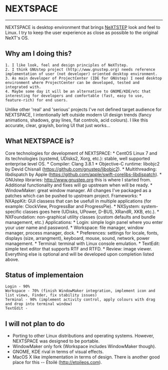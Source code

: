 # NEXTSPACE
-------------------------------------------------------------------------------

NEXTSPACE is desktop environment that brings [NeXTSTEP](https://en.wikipedia.org/wiki/NeXTSTEP) look and feel to Linux. I try to keep the user experience as close as possible to the original NeXT's OS.

## Why am I doing this?
    1. I like look, feel and design principles of NeXTstep.
    2. I think GNUstep project (http://www.gnustep.org) needs reference implementation of user (not developer) oriented desktop environment.
    3. As main developer of ProjectCenter (IDE for GNUstep) I need desktop environment where ProjectCenter can be developed, tested and integrated with.
    4. Maybe some day it will be an alternative to GNOME/KDE/etc that interesting for developers and comfortable (fast, easy to use, feature-rich) for end users.
Unlike other 'real' and 'serious' projects I've not defined target audience for NEXTSPACE, I intentionally left outside modern UI design trends (fancy animations, shadows, gray lines, flat controls, acid colours). I like this accurate, clear, grayish, boring UI that just works...

## What NEXTSPACE is?
Core technologies for development of NEXTSPACE:
    * CentOS Linux 7 and its technologies (systemd, UDisks2, Xorg, etc.): stable, well supported enterprise level OS.
    * Compiler: Clang 3.8.1
    * Objective-C runtime: libobjc2 by Devid Chisnall (https://github.com/gnustep/libobjc2).
    * Multithreading: libdispatch by Apple (https://github.com/apple/swift-corelibs-libdispatch).
    * GNUstep libraries: http://www.gnustep.org this is where I started from. Additional functionality and fixes will go upstream when will be ready.
    * WindowMaker: great window manager. All changes I've packaged as a patches which can be pushed to upstream project.
Frameworks:
    * NXAppKit: GUI classess that can be usefull in multiple applications (for example: ClockView, ProgressBar and ProgressPie).
    * NXSystem: system-specific classes goes here (UDisks, UPower, D-BUS, XRandR, XKB, etc.).
    * NXFoundation: non-graphical utility classes (custom defaults and bundle management, etc.)
Applications:
    * Login: simple login panel where you enter your user name and password.
    * Workspace: file manager, window manager, process manager, dock.
    * Preferences: settings for locale, fonts, displays (size, arrangment), keyboard, mouse, sound, network, power management.
    * Terminal: terminal with Linux console emulation.
    * TextEdit: simple text editor that supports RTF and RTFD.
    * Review: image viewer.
Everything else is optional and will be developed upon completion listed above.

## Status of implementaion
    Login - 90%
    Workspace - 70% (finish WindowMaker integration, implement icon and list views, Finder, fix stability issues)
    Terminal - 90% (implement activity control, apply colours with drag and drop into terminal window)
    TextEdit - 

## I will not plan to do
  * Porting to other Linux distributions and operating systems. However, NEXTSPACE was designed to be portable.
  * WindowMaker only fork (Workspace includes WindowMaker though).
  * GNOME, KDE rival in terms of visual effects.
  * MacOS X like implementation in terms of design. There is another good place for this -- Étoilé (http://etoileos.com).
